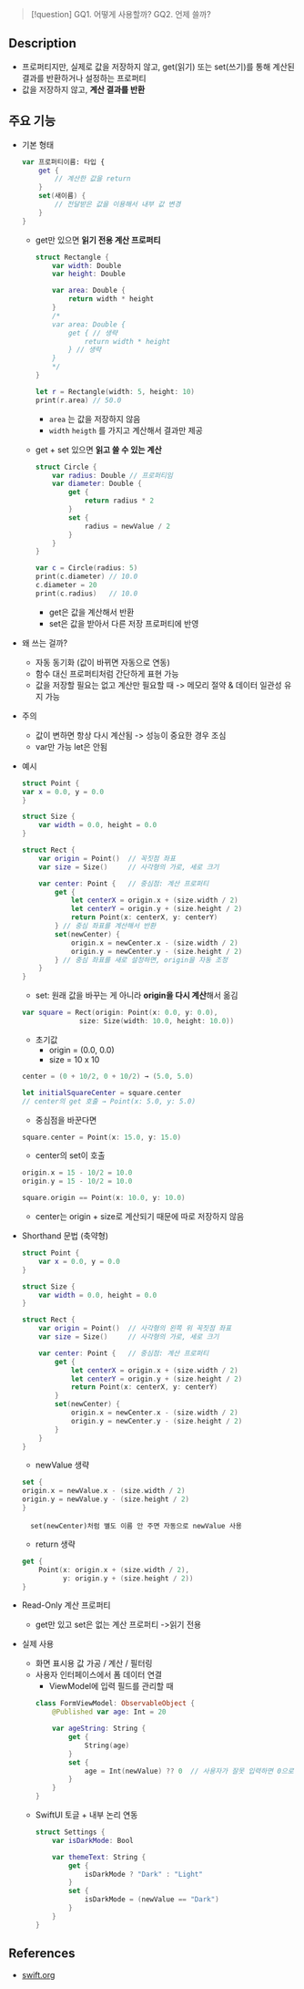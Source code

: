 >[!question]
>GQ1. 어떻게 사용할까?
>GQ2. 언제 쓸까?

## Description
- 프로퍼티지만, 실제로 값을 저장하지 않고,
  get(읽기) 또는 set(쓰기)를 통해 계산된 결과를 반환하거나 설정하는 프로퍼티
- 값을 저장하지 않고, **계산 결과를 반환**

## 주요 기능
+ 기본 형태
	```swift
	var 프로퍼티이름: 타입 {
	    get {
	        // 계산한 값을 return
	    }
	    set(새이름) {
	        // 전달받은 값을 이용해서 내부 값 변경
	    }
	}
	```
	- get만 있으면 **읽기 전용 계산 프로퍼티**
		```swift
		struct Rectangle {
		    var width: Double
		    var height: Double
		
		    var area: Double {
		        return width * height
		    }
		    /*
		    var area: Double {
			    get { // 생략
			        return width * height
			    } // 생략
			}
		    */
		}
		
		let r = Rectangle(width: 5, height: 10)
		print(r.area) // 50.0
		```
		+ `area` 는 값을 저장하지 않음
		+ `width` `heigth` 를 가지고 계산해서 결과만 제공
	
	- get + set 있으면 **읽고 쓸 수 있는 계산**
		```swift
		struct Circle {
		    var radius: Double // 프로퍼티임
		    var diameter: Double {
		        get {
		            return radius * 2
		        }
		        set {
		            radius = newValue / 2
		        }
		    }
		}
		
		var c = Circle(radius: 5)
		print(c.diameter) // 10.0
		c.diameter = 20
		print(c.radius)   // 10.0
		```
		+ get은 값을 계산해서 반환
		+ set은 값을 받아서 다른 저장 프로퍼티에 반영

+ 왜 쓰는 걸까?
	+ 자동 동기화 (값이 바뀌면 자동으로 연동)
	+ 함수 대신 프로퍼티처럼 간단하게 표현 가능
	+ 값을 저장할 필요는 없고 계산만 필요할 때
		-> 메모리 절약 & 데이터 일관성 유지 가능

+ 주의
	+ 값이 변하면 항상 다시 계산됨 -> 성능이 중요한 경우 조심
	+ var만 가능 let은 안됨

+ 예시
	```swift
	struct Point {
    var x = 0.0, y = 0.0
	}
	
	struct Size {
	    var width = 0.0, height = 0.0
	}
	
	struct Rect {
	    var origin = Point()  // 꼭짓점 좌표
	    var size = Size()     // 사각형의 가로, 세로 크기
	
	    var center: Point {   // 중심점: 계산 프로퍼티
	        get {
	            let centerX = origin.x + (size.width / 2)
	            let centerY = origin.y + (size.height / 2)
	            return Point(x: centerX, y: centerY)
	        } // 중심 좌표를 계산해서 반환
	        set(newCenter) {
	            origin.x = newCenter.x - (size.width / 2)
	            origin.y = newCenter.y - (size.height / 2)
	        } // 중심 좌표를 새로 설정하면, origin을 자동 조정
	    }
	}
	```
	+ set: 원래 값을 바꾸는 게 아니라 **origin을 다시 계산**해서 옮김
	```swift
	var square = Rect(origin: Point(x: 0.0, y: 0.0),
                  size: Size(width: 10.0, height: 10.0))
	```
	+ 초기값
		+ origin = (0.0, 0.0)
		+ size = 10 x 10
	```swift
	center = (0 + 10/2, 0 + 10/2) → (5.0, 5.0)
	
	let initialSquareCenter = square.center
	// center의 get 호출 → Point(x: 5.0, y: 5.0)
	```
	
	+ 중심점을 바꾼다면
	```swift
	square.center = Point(x: 15.0, y: 15.0)
	```
	+ center의 set이 호출
	```swift
	origin.x = 15 - 10/2 = 10.0  
	origin.y = 15 - 10/2 = 10.0
	
	square.origin == Point(x: 10.0, y: 10.0)
	```
	
	+ center는 origin + size로 계산되기 때문에 따로 저장하지 않음

+ Shorthand 문법 (축약형)
	```swift
	struct Point {
	    var x = 0.0, y = 0.0
	}
	
	struct Size {
	    var width = 0.0, height = 0.0
	}
	
	struct Rect {
	    var origin = Point()  // 사각형의 왼쪽 위 꼭짓점 좌표
	    var size = Size()     // 사각형의 가로, 세로 크기
	
	    var center: Point {   // 중심점: 계산 프로퍼티
	        get {
	            let centerX = origin.x + (size.width / 2)
	            let centerY = origin.y + (size.height / 2)
	            return Point(x: centerX, y: centerY)
	        }
	        set(newCenter) {
	            origin.x = newCenter.x - (size.width / 2)
	            origin.y = newCenter.y - (size.height / 2)
	        }
	    }
	}
	```
	
	+ newValue 생략
	```swift
	set {
    origin.x = newValue.x - (size.width / 2)
    origin.y = newValue.y - (size.height / 2)
	}
	```
		set(newCenter)처럼 별도 이름 안 주면 자동으로 newValue 사용
	
	+ return 생략
	```swift
	get {
	    Point(x: origin.x + (size.width / 2),
	          y: origin.y + (size.height / 2))
	}
	```

+ Read-Only 계산 프로퍼티
	+ get만 있고 set은 없는 계산 프로퍼티 
	  ->읽기 전용

+ 실제 사용
	+ 화면 표시용 값 가공 / 계산 / 필터링
	+ 사용자 인터페이스에서 폼 데이터 연결
		+ ViewModel에 입력 필드를 관리할 때
		```swift
		class FormViewModel: ObservableObject {
		    @Published var age: Int = 20
		
		    var ageString: String {
		        get {
		            String(age)
		        }
		        set {
		            age = Int(newValue) ?? 0  // 사용자가 잘못 입력하면 0으로 처리
		        }
		    }
		}
		```
	+ SwiftUI 토글 + 내부 논리 연동
		```swift
		struct Settings {
		    var isDarkMode: Bool
		
		    var themeText: String {
		        get {
		            isDarkMode ? "Dark" : "Light"
		        }
		        set {
		            isDarkMode = (newValue == "Dark")
		        }
		    }
		}
		```

## References
- [swift.org](https://docs.swift.org/swift-book/documentation/the-swift-programming-language/properties/#Computed-Properties)
